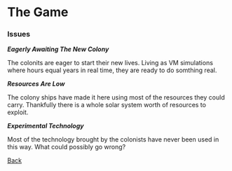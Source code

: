 # The Game

### Issues
_**Eagerly Awaiting The New Colony**_

The colonits are eager to start their new lives. Living as VM simulations where hours equal years in real time, they are ready to do somthing real.

_**Resources Are Low**_

The colony ships have made it here using most of the resources they could carry. Thankfully there is a whole solar system worth of resources to exploit.

_**Experimental Technology**_

Most of the technology brought by the colonists have never been used in this way. What could possibly go wrong?

[Back](./)